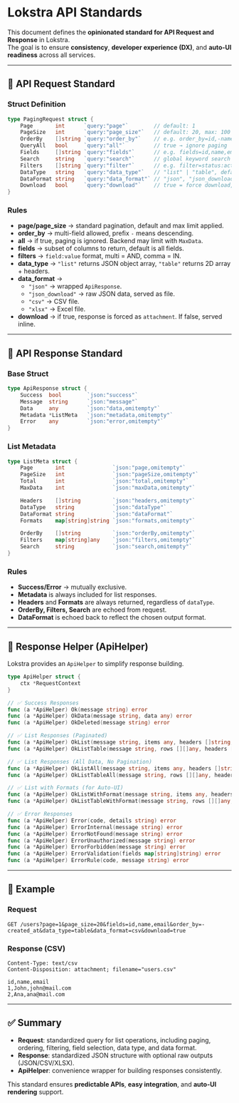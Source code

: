 
# Lokstra API Standards

This document defines the **opinionated standard for API Request and Response** in Lokstra.  
The goal is to ensure **consistency**, **developer experience (DX)**, and **auto-UI readiness** across all services.

---

## 📌 API Request Standard

### Struct Definition

```go
type PagingRequest struct {
    Page       int      `query:"page"`        // default: 1
    PageSize   int      `query:"page_size"`   // default: 20, max: 100
    OrderBy    []string `query:"order_by"`    // e.g. order_by=id,-name
    QueryAll   bool     `query:"all"`         // true → ignore paging
    Fields     []string `query:"fields"`      // e.g. fields=id,name,email
    Search     string   `query:"search"`      // global keyword search
    Filters    []string `query:"filter"`      // e.g. filter=status:active
    DataType   string   `query:"data_type"`   // "list" | "table", default "list"
    DataFormat string   `query:"data_format"` // "json", "json_download", "csv", "xlsx"
    Download   bool     `query:"download"`    // true = force download, false = inline
}
```

### Rules

- **page/page_size** → standard pagination, default and max limit applied.  
- **order_by** → multi-field allowed, prefix `-` means descending.  
- **all** → if true, paging is ignored. Backend may limit with `MaxData`.  
- **fields** → subset of columns to return, default is all fields.  
- **filters** → `field:value` format, multi = AND, comma = IN.  
- **data_type** → `"list"` returns JSON object array, `"table"` returns 2D array + headers.  
- **data_format** →  
  - `"json"` → wrapped `ApiResponse`.  
  - `"json_download"` → raw JSON data, served as file.  
  - `"csv"` → CSV file.  
  - `"xlsx"` → Excel file.  
- **download** → if true, response is forced as `attachment`. If false, served inline.  

---

## 📌 API Response Standard

### Base Struct

```go
type ApiResponse struct {
    Success  bool        `json:"success"`
    Message  string      `json:"message"`
    Data     any         `json:"data,omitempty"`
    Metadata *ListMeta   `json:"metadata,omitempty"`
    Error    any         `json:"error,omitempty"`
}
```

### List Metadata

```go
type ListMeta struct {
    Page       int               `json:"page,omitempty"`
    PageSize   int               `json:"pageSize,omitempty"`
    Total      int               `json:"total,omitempty"`
    MaxData    int               `json:"maxData,omitempty"`

    Headers    []string          `json:"headers,omitempty"`
    DataType   string            `json:"dataType"`
    DataFormat string            `json:"dataFormat"`
    Formats    map[string]string `json:"formats,omitempty"`

    OrderBy    []string          `json:"orderBy,omitempty"`
    Filters    map[string]any    `json:"filters,omitempty"`
    Search     string            `json:"search,omitempty"`
}
```

### Rules

- **Success/Error** → mutually exclusive.  
- **Metadata** is always included for list responses.  
- **Headers** and **Formats** are always returned, regardless of `dataType`.  
- **OrderBy, Filters, Search** are echoed from request.  
- **DataFormat** is echoed back to reflect the chosen output format.  

---

## 📌 Response Helper (ApiHelper)

Lokstra provides an `ApiHelper` to simplify response building.

```go
type ApiHelper struct {
    ctx *RequestContext
}

// ✅ Success Responses
func (a *ApiHelper) Ok(message string) error
func (a *ApiHelper) OkData(message string, data any) error
func (a *ApiHelper) OkDeleted(message string) error

// ✅ List Responses (Paginated)
func (a *ApiHelper) OkList(message string, items any, headers []string, pg Pagination) error
func (a *ApiHelper) OkListTable(message string, rows [][]any, headers []string, pg Pagination) error

// ✅ List Responses (All Data, No Pagination)
func (a *ApiHelper) OkListAll(message string, items any, headers []string) error
func (a *ApiHelper) OkListTableAll(message string, rows [][]any, headers []string) error

// ✅ List with Formats (for Auto-UI)
func (a *ApiHelper) OkListWithFormat(message string, items any, headers []string, formats map[string]string, pg Pagination) error
func (a *ApiHelper) OkListTableWithFormat(message string, rows [][]any, headers []string, formats map[string]string, pg Pagination) error

// ✅ Error Responses
func (a *ApiHelper) Error(code, details string) error
func (a *ApiHelper) ErrorInternal(message string) error
func (a *ApiHelper) ErrorNotFound(message string) error
func (a *ApiHelper) ErrorUnauthorized(message string) error
func (a *ApiHelper) ErrorForbidden(message string) error
func (a *ApiHelper) ErrorValidation(fields map[string]string) error
func (a *ApiHelper) ErrorRule(code, message string) error
```

---

## 📌 Example

### Request
```
GET /users?page=1&page_size=20&fields=id,name,email&order_by=-created_at&data_type=table&data_format=csv&download=true
```

### Response (CSV)
```
Content-Type: text/csv
Content-Disposition: attachment; filename="users.csv"

id,name,email
1,John,john@mail.com
2,Ana,ana@mail.com
```

---

## ✅ Summary

- **Request**: standardized query for list operations, including paging, ordering, filtering, field selection, data type, and data format.  
- **Response**: standardized JSON structure with optional raw outputs (JSON/CSV/XLSX).  
- **ApiHelper**: convenience wrapper for building responses consistently.  

This standard ensures **predictable APIs**, **easy integration**, and **auto-UI rendering** support.
